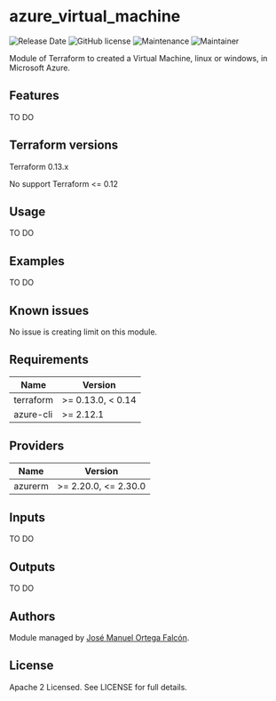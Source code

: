 # azure_virtual_machine

![Release Date](https://img.shields.io/github/release-date/jortfal/azure_vitual_machine)
![GitHub license](https://img.shields.io/github/license/jortfal/azure_virtual_machine)
![Maintenance](https://img.shields.io/maintenance/yes/2020?color=green)
![Maintainer](https://img.shields.io/badge/maintainer-jortfal-green)

Module of Terraform to created a Virtual Machine, linux or windows, in Microsoft Azure.

## Features

TO DO

## Terraform versions

Terraform 0.13.x

No support Terraform <= 0.12

## Usage

TO DO

## Examples

TO DO

## Known issues

No issue is creating limit on this module.

<!-- BEGINNING OF PRE-COMMIT-TERRAFORM DOCS HOOK -->
## Requirements

| Name | Version |
|------|---------|
| terraform | >= 0.13.0, < 0.14 |
| azure-cli | >= 2.12.1 |

## Providers

| Name | Version |
|------|---------|
| azurerm | >= 2.20.0, <= 2.30.0 |

## Inputs

TO DO

## Outputs

TO DO

## Authors

Module managed by [José Manuel Ortega Falcón](https://github.com/jortfal).

## License

Apache 2 Licensed. See LICENSE for full details.
